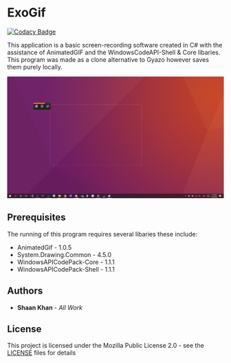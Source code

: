 # ExoGif

[![Codacy Badge](https://api.codacy.com/project/badge/Grade/981999615b284bfda2e43987ea79f210)](https://app.codacy.com/manual/ShaanCoding/ExoGif?utm_source=github.com&utm_medium=referral&utm_content=ShaanCoding/ExoGif&utm_campaign=Badge_Grade_Dashboard)

This application is a basic screen-recording software created in C# with the assistance of AnimatedGIF and the WindowsCodeAPI-Shell & Core libaries. This program was made as a clone alternative to Gyazo however saves them purely locally.

![Main Menu](Images/mainMenu.png)

## Prerequisites

The running of this program requires several libaries these include:

* AnimatedGif - 1.0.5
* System.Drawing.Common - 4.5.0
* WindowsAPICodePack-Core - 1.1.1
* WindowsAPICodePack-Shell - 1.1.1

## Authors

* **Shaan Khan** - *All Work*

## License

This project is licensed under the Mozilla Public License 2.0 - see the [LICENSE](https://github.com/ShaanCoding/ExoGif/blob/master/LICENSE) files for details
